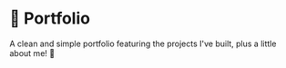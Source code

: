 # **📁 Portfolio**
A clean and simple portfolio featuring the projects I've built, plus a little about me! 🐺
